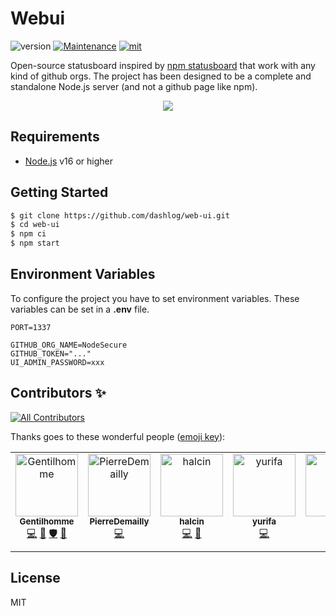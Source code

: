 # Webui
![version](https://img.shields.io/badge/dynamic/json.svg?style=for-the-badge&url=https://raw.githubusercontent.com/dashlog/web-ui/master/package.json&query=$.version&label=Version)
[![Maintenance](https://img.shields.io/badge/Maintained%3F-yes-green.svg?style=for-the-badge)](https://github.com/dashlog/web-ui/graphs/commit-activity)
[![mit](https://img.shields.io/github/license/Naereen/StrapDown.js.svg?style=for-the-badge)](https://github.com/dashlog/web-ui/blob/master/LICENSE)

Open-source statusboard inspired by [npm statusboard](https://npm.github.io/statusboard/) that work with any kind of github orgs. The project has been designed to be a complete and standalone Node.js server (and not a github page like npm).

<p align="center">
    <img src="https://i.imgur.com/z8pb4DK.jpg">
</p>

## Requirements
- [Node.js](https://nodejs.org/en/) v16 or higher

## Getting Started

```bash
$ git clone https://github.com/dashlog/web-ui.git
$ cd web-ui
$ npm ci
$ npm start
```

## Environment Variables

To configure the project you have to set environment variables. These variables can be set in a **.env** file.
```
PORT=1337

GITHUB_ORG_NAME=NodeSecure
GITHUB_TOKEN="..."
UI_ADMIN_PASSWORD=xxx
```

## Contributors ✨

<!-- ALL-CONTRIBUTORS-BADGE:START - Do not remove or modify this section -->
[![All Contributors](https://img.shields.io/badge/all_contributors-6-orange.svg?style=flat-square)](#contributors-)
<!-- ALL-CONTRIBUTORS-BADGE:END -->

Thanks goes to these wonderful people ([emoji key](https://allcontributors.org/docs/en/emoji-key)):

<!-- ALL-CONTRIBUTORS-LIST:START - Do not remove or modify this section -->
<!-- prettier-ignore-start -->
<!-- markdownlint-disable -->
<table>
  <tbody>
    <tr>
      <td align="center" valign="top" width="14.28%"><a href="https://www.linkedin.com/in/thomas-gentilhomme/"><img src="https://avatars.githubusercontent.com/u/4438263?v=4?s=100" width="100px;" alt="Gentilhomme"/><br /><sub><b>Gentilhomme</b></sub></a><br /><a href="https://github.com/dashlog/web-ui/commits?author=fraxken" title="Code">💻</a> <a href="https://github.com/dashlog/web-ui/commits?author=fraxken" title="Documentation">📖</a> <a href="#security-fraxken" title="Security">🛡️</a> <a href="https://github.com/dashlog/web-ui/issues?q=author%3Afraxken" title="Bug reports">🐛</a></td>
      <td align="center" valign="top" width="14.28%"><a href="https://github.com/PierreDemailly"><img src="https://avatars.githubusercontent.com/u/39910767?v=4?s=100" width="100px;" alt="PierreDemailly"/><br /><sub><b>PierreDemailly</b></sub></a><br /><a href="https://github.com/dashlog/web-ui/commits?author=PierreDemailly" title="Code">💻</a></td>
      <td align="center" valign="top" width="14.28%"><a href="https://github.com/halcin"><img src="https://avatars.githubusercontent.com/u/7302407?v=4?s=100" width="100px;" alt="halcin"/><br /><sub><b>halcin</b></sub></a><br /><a href="https://github.com/dashlog/web-ui/commits?author=halcin" title="Code">💻</a> <a href="#design-halcin" title="Design">🎨</a></td>
      <td align="center" valign="top" width="14.28%"><a href="https://github.com/abbesAlexandre"><img src="https://avatars.githubusercontent.com/u/34767221?v=4?s=100" width="100px;" alt="yurifa"/><br /><sub><b>yurifa</b></sub></a><br /><a href="https://github.com/dashlog/web-ui/commits?author=abbesAlexandre" title="Code">💻</a></td>
      <td align="center" valign="top" width="14.28%"><a href="http://sofiand.github.io/portfolio-client/"><img src="https://avatars.githubusercontent.com/u/39944043?v=4?s=100" width="100px;" alt="Yefis"/><br /><sub><b>Yefis</b></sub></a><br /><a href="https://github.com/dashlog/web-ui/pulls?q=is%3Apr+reviewed-by%3ASofianD" title="Reviewed Pull Requests">👀</a> <a href="#design-SofianD" title="Design">🎨</a></td>
      <td align="center" valign="top" width="14.28%"><a href="https://github.com/aishwarya-mali"><img src="https://avatars.githubusercontent.com/u/43086476?v=4?s=100" width="100px;" alt="Aishwarya Mali"/><br /><sub><b>Aishwarya Mali</b></sub></a><br /><a href="#maintenance-aishwarya-mali" title="Maintenance">🚧</a></td>
    </tr>
  </tbody>
</table>

<!-- markdownlint-restore -->
<!-- prettier-ignore-end -->

<!-- ALL-CONTRIBUTORS-LIST:END -->

## License
MIT
